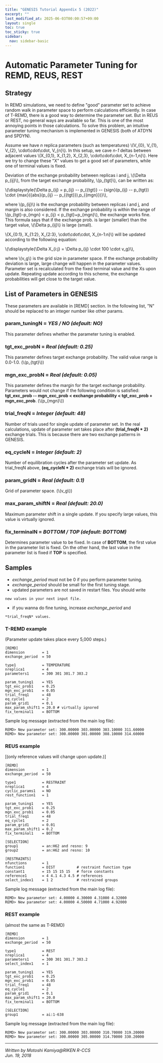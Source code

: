 ```yaml
---
title: "GENESIS Tutorial Appendix 5 (2022)"
excerpt: ""
last_modified_at: 2025-06-03T00:00:57+09:00
layout: single
toc: true
toc_sticky: true
sidebar:
  nav: sidebar-basic
---
```


# Automatic Parameter Tuning for REMD, REUS, REST

## Strategy 

In REMD simulations, we need to define "good" parameter set to achieve
random walk in parameter space to perform calculations efficiently. In
case of T-REMD, there is a good way to determine the parameter set. But
in REUS or REST, no general ways are available so far. This is one of
the most annoying points in those calculations. To solve this problem,
an intuitive parameter tuning mechanism is implemented in GENESIS (both of ATDYN and SPDYN).

Assume we have *n* replica parameters (such as temperatures) \\(V\_{0}, V\_{1}, V\_{2}, \\cdot\\cdot\\cdot, V\_{n}\\). In this setup, we cave
*n-1* deltas between adjacent values \\(X\_{0,1}, X\_{1,2}, X\_{2,3}, \\cdot\\cdot\\cdot, X\_{n-1,n}\\). Here we try to change these "X"
values to get a good set of parameters, while one of terminal values is
fixed.

Deviation of the exchange probability between replicas i and j,
\\(\\Delta p\_{ij}\\), from the target exchange probability, \\(p\_{tgt}\\), can be written as:

\\(\\displaystyle{\\Delta p\_{ij} = p\_{ij} -- p\_{{tgt}} -- {sign}(p\_{ij} -- p\_{tgt}) \\cdot {max}({abs}(p\_{ij} -- p\_{{tgt}}),p\_{{mgn}})}\\),

where \\(p\_{ij}\\) is the exchange probability between replicas i and
j, and margin is also considered. If the exchange probability is within
the range of \\(p\_{tgt}-p\_{mgn} \< p\_{ij} \< p\_{tgt}+p\_{mgn}\\), the exchange works fine. This formula says that
if the exchange prob. is larger (smaller) than the target value,
\\(\\Delta p\_{ij}\\) is large (small).

\\(X\_{0:1}, X\_{1:2}, X\_{2:3}, \\cdot\\cdot\\cdot, X\_{n-1:n}\\) will
be updated according to the following equation:

\\(\\displaystyle{\\Delta X\_{i:j} = \\Delta p\_{ij} \\cdot 100 \\cdot v_g}\\),

where \\(v_g\\) is the grid size in parameter space. If the exchange
probability deviation is large, large change will happen in the
parameter values. Parameter set is recalculated from the fixed terminal
value and the Xs upon update. Repeating update according to this scheme,
the exchange probabilities will get close to the target value.

## List of Parameters in GENESIS

These parameters are available in \[REMD\] section. In the following
list, "N" should be replaced to an integer number like other params.

### param_tuningN = *YES / NO (default: NO)*

This parameter defines whether the parameter tuning is enabled.

### tgt_exc_probN = *Real (default: 0.25)*

This parameter defines target exchange probability. The valid value
range is 0.0-1.0. (\\(p\_{tgt}\\))

### mgn_exc_probN = *Real (default: 0.05)*

This parameter defines the margin for the target exchange probability.
Parameters would not change if the following condition is satisfied:
**tgt_exc_prob -- mgn_exc_prob \< exchange probability \< tgt_exc_prob +
mgn_exc_prob**. (\\(p\_{mgn}\\))

### trial_freqN = *Integer (default: 48)*

Number of trials used for single update of parameter set. In the real
calculations, update of parameter set takes place after **(trial_freqN \* 2)** exchange trials. This is because there are two exchange patterns
in GENESIS.

### eq_cycleN = *Integer (default: 2)*

Number of equilibration cycles after the parameter set update. As
trial_freqN above, **(eq_cycleN \* 2)** exchange trials will be ignored.

### param_gridN = *Real (default: 0.1)*

Grid of parameter space. (\\(v_g\\))

### max_param_shiftN = *Real (default: 20.0)*

Maximum parameter shift in a single update. If you specify large values,
this value is virtually ignored.

### fix_terminalN = *BOTTOM / TOP (default: BOTTOM)*

Determines parameter value to be fixed. In case of **BOTTOM**, the first
value in the parameter list is fixed. On the other hand, the last value
in the parameter list is fixed if **TOP** is specified.

## Samples

- *exchange_period* must not be 0 if you perform parameter tuning.
- *exchange_period* should be small for the first tuning stage.
- updated parameters are not saved in restart files. You should write

```
new values in your next input file.
```

- if you wanna do fine tuning, increase *exchange_period* and

```
*trial_freqN* values.

```

### T-REMD example

(Parameter update takes place every 5,000 steps.)


```
[REMD]
dimension        = 1
exchange_period  = 50

type1            = TEMPERATURE
nreplica1        = 4
parameters1      = 300 301 301.7 303.2

param_tuning1    = YES
tgt_exc_prob1    = 0.25
mgn_exc_prob1    = 0.05
trial_freq1      = 48
eq_cycle1        = 2
param_grid1      = 0.1
max_param_shift1 = 20.0 # virtually ignored
fix_terminal1    = BOTTOM

```

Sample log message (extracted from the main log file):


```
REMD> New parameter set: 300.00000 303.00000 303.10000 311.60000
REMD> New parameter set: 300.00000 301.00000 308.10000 314.60000

```

### REUS example

[(only reference values will change upon update.)]


```
[REMD]
dimension        = 1
exchange_period  = 50

type1            = RESTRAINT
nreplica1        = 4
cyclic_params1   = NO
rest_function1   = 1

param_tuning1    = YES
tgt_exc_prob1    = 0.25
mgn_exc_prob1    = 0.05
trial_freq1      = 48
eq_cycle1        = 2
param_grid1      = 0.01
max_param_shift1 = 0.2
fix_terminal1    = BOTTOM

[SELECTION]
group1           = an:H62 and resno: 9
group2           = an:H62 and resno: 10

[RESTRAINTS]
nfunctions       = 1
function1        = DIST          # restraint function type
constant1        = 15 15 15 15   # force constants
reference1       = 4 4.1 4.3 4.5 # references
select_index1    = 1 2           # restrained groups

```

Sample log message (extracted from the main log file):


```
REMD> New parameter set: 4.00000 4.30000 4.31000 4.32000
REMD> New parameter set: 4.00000 4.50000 4.71000 4.92000

```

### REST example

(almost the same as T-REMD)


```
[REMD]
dimension        = 1
exchange_period  = 50

type1            = REST
nreplica1        = 4
parameters1      = 300 301 301.7 303.2
select_index1    = 1

param_tuning1    = YES
tgt_exc_prob1    = 0.25
mgn_exc_prob1    = 0.05
trial_freq1      = 48
eq_cycle1        = 2
param_grid1      = 0.1
max_param_shift1 = 20.0
fix_terminal1    = BOTTOM

[SELECTION]
group1           = ai:1-638

```

Sample log message (extracted from the main log file):


```
REMD> New parameter set: 300.00000 303.00000 310.70000 319.20000
REMD> New parameter set: 300.00000 305.00000 314.70000 330.20000

```

------------------------------------------------------------------------

*Written by Motoshi Kamiya@RIKEN R-CCS\
Jun. 19, 2018*

